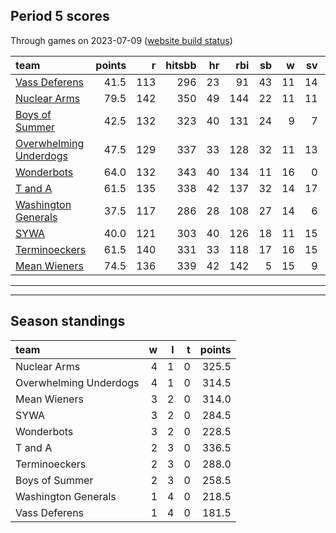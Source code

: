 

## Period 5 scores

Through games on 2023-07-09 ([website build status](https://github.com/brian-bot/pl-site/actions))


|team                   | points|   r| hitsbb| hr| rbi| sb|  w| sv|  so|   era|  whip|
|:----------------------|------:|---:|------:|--:|---:|--:|--:|--:|---:|-----:|-----:|
|[Vass Deferens](./vassdeferens)|   41.5| 113|    296| 23|  91| 43| 11| 14| 241| 3.923| 1.219|
|[Nuclear Arms](./nucleararms)|   79.5| 142|    350| 49| 144| 22| 11| 11| 237| 2.644| 0.995|
|[Boys of Summer](./boysofsummer)|   42.5| 132|    323| 40| 131| 24|  9|  7| 224| 3.916| 1.295|
|[Overwhelming Underdogs](./overwhelmingunderdogs)|   47.5| 129|    337| 33| 128| 32| 11| 13| 191| 3.994| 1.215|
|[Wonderbots](./wonderbots)|   64.0| 132|    343| 40| 134| 11| 16|  0| 242| 3.519| 1.136|
|[T and A](./tanda)     |   61.5| 135|    338| 42| 137| 32| 14| 17| 170| 4.139| 1.244|
|[Washington Generals](./washingtongenerals)|   37.5| 117|    286| 28| 108| 27| 14|  6| 165| 3.489| 1.193|
|[SYWA](./sywa)         |   40.0| 121|    303| 40| 126| 18| 11| 15| 201| 4.802| 1.228|
|[Terminoeckers](./terminoeckers)|   61.5| 140|    331| 33| 118| 17| 16| 15| 239| 3.831| 1.174|
|[Mean Wieners](./meanwieners)|   74.5| 136|    339| 42| 142|  5| 15|  9| 256| 3.000| 1.028|

* * *
* * *

## Season standings


|team                   |  w|  l|  t| points|
|:----------------------|--:|--:|--:|------:|
|Nuclear Arms           |  4|  1|  0|  325.5|
|Overwhelming Underdogs |  4|  1|  0|  314.5|
|Mean Wieners           |  3|  2|  0|  314.0|
|SYWA                   |  3|  2|  0|  284.5|
|Wonderbots             |  3|  2|  0|  228.5|
|T and A                |  2|  3|  0|  336.5|
|Terminoeckers          |  2|  3|  0|  288.0|
|Boys of Summer         |  2|  3|  0|  258.5|
|Washington Generals    |  1|  4|  0|  218.5|
|Vass Deferens          |  1|  4|  0|  181.5|


